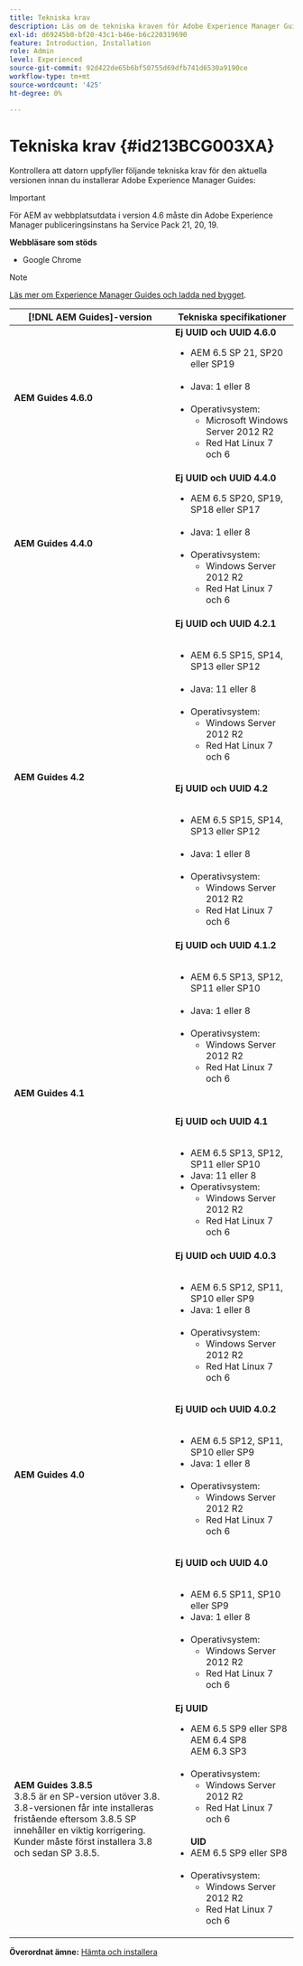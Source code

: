 ```yaml
---
title: Tekniska krav
description: Läs om de tekniska kraven för Adobe Experience Manager Guides
exl-id: d69245b0-bf20-43c1-b46e-b6c220319690
feature: Introduction, Installation
role: Admin
level: Experienced
source-git-commit: 92d422de65b6bf50755d69dfb741d6530a9190ce
workflow-type: tm+mt
source-wordcount: '425'
ht-degree: 0%

---
```


# Tekniska krav {#id213BCG003XA}

Kontrollera att datorn uppfyller följande tekniska krav för den aktuella versionen innan du installerar Adobe Experience Manager Guides:

>[!IMPORTANT]
>
> För AEM av webbplatsutdata i version 4.6 måste din Adobe Experience Manager publiceringsinstans ha Service Pack 21, 20, 19.




**Webbläsare som stöds**

- Google Chrome


>[!NOTE]
>
> [Läs mer om Experience Manager Guides och ladda ned bygget](../release-info/latest-release-info.md).


| [!DNL AEM Guides]-version | Tekniska specifikationer |
|---|---|
| **AEM Guides 4.6.0** | **Ej UUID och UUID 4.6.0** <ul><li> AEM 6.5 SP 21, SP20 eller SP19 <br><br> <li>   Java: 1 eller 8 <br><br>   <li>Operativsystem: <ul><li>Microsoft Windows Server 2012 R2 <br> <li>Red Hat Linux 7 och 6</ul> |
| **AEM Guides 4.4.0** | **Ej UUID och UUID 4.4.0** <ul><li> AEM 6.5 SP20, SP19, SP18 eller SP17 <br><br> <li>   Java: 1 eller 8 <br><br>   <li>Operativsystem: <ul><li> Windows Server 2012 R2 <br> <li>Red Hat Linux 7 och 6</ul> |
| **AEM Guides 4.2** | **Ej UUID och UUID 4.2.1**<br><br><ul> <li>AEM 6.5 SP15, SP14, SP13 eller SP12 <br><br><li>Java: 11 eller 8   <br><br><li> Operativsystem: <ul><li>Windows Server 2012 R2  <li>Red Hat Linux 7 och 6</ul></ul> <br>**Ej UUID och UUID 4.2**<br><br><ul> <li>AEM 6.5 SP15, SP14, SP13 eller SP12 <br><br><li>Java: 1 eller 8<br><br> <li> Operativsystem: <ul><li>Windows Server 2012 R2 <br> <li>Red Hat Linux 7 och 6</ul> |
| **AEM Guides 4.1** | **Ej UUID och UUID 4.1.2**<br><br> <ul><li>AEM 6.5 SP13, SP12, SP11 eller SP10 <br><br> <li>Java: 1 eller 8<br><br> <li>Operativsystem: <ul><li>Windows Server 2012 R2 <br><li> Red Hat Linux 7 och 6 </ul></ul><br><br> **Ej UUID och UUID 4.1**<br><br><ul> <li>AEM 6.5 SP13, SP12, SP11 eller SP10 <br><li>Java: 11 eller 8<li>Operativsystem: <ul><li>Windows Server 2012 R2 <br> <li> Red Hat Linux 7 och 6 |
| **AEM Guides 4.0** | **Ej UUID och UUID 4.0.3**<br><br><ul><li> AEM 6.5 SP12, SP11, SP10 eller SP9 <br><li>Java: 1 eller 8 <br><br> <li>Operativsystem: <ul><li>Windows Server 2012 R2 <br> <li>Red Hat Linux 7 och 6<br><br> </ul></ul>**Ej UUID och UUID 4.0.2** <br><br><ul><li> AEM 6.5 SP12, SP11, SP10 eller SP9 <br><li>Java: 1 eller 8 <br><br> <li>Operativsystem: <ul><li>Windows Server 2012 R2 <br> <li>Red Hat Linux 7 och 6<br><br> </ul></ul>**Ej UUID och UUID 4.0**<br> <br> <ul><li>AEM 6.5 SP11, SP10 eller SP9 <br><li>Java: 1 eller 8<br><br><li> Operativsystem: <ul><li>Windows Server 2012 R2 <br> <li> Red Hat Linux 7 och 6 |
| **AEM Guides 3.8.5** <br> 3.8.5 är en SP-version utöver 3.8. <br> 3.8-versionen får inte installeras fristående eftersom 3.8.5 SP innehåller en viktig korrigering. <br>Kunder måste först installera 3.8 och sedan SP 3.8.5. | **Ej UUID** <br> <ul><li>AEM 6.5 SP9 eller SP8 <br> AEM 6.4 SP8 <br> AEM 6.3 SP3   <br><br> <li>Operativsystem: <ul><li>Windows Server 2012 R2 <br> <li> Red Hat Linux 7 och 6</ul><br> **UID** <br><li> AEM 6.5 SP9 eller SP8 <br><br> <li> Operativsystem: <ul><li>Windows Server 2012 R2 <br> <li>Red Hat Linux 7 och 6 |


**Överordnat ämne:** [Hämta och installera](download-install.md)
